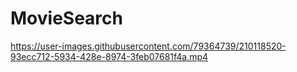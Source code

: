 # MovieSearch

https://user-images.githubusercontent.com/79364739/210118520-93ecc712-5934-428e-8974-3feb07681f4a.mp4

